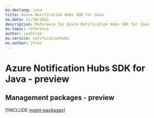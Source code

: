 ```yaml
---
ms.devlang: java
title: Azure Notification Hubs SDK for Java
ms.data: 11/10/2022
description: Reference for Azure Notification Hubs SDK for Java
ms.topic: reference
author: joshfree
ms.service: notificationhubs
ms.author: jfree
---
```

# Azure Notification Hubs SDK for Java - preview

## Management packages - preview
[!INCLUDE [mgmt-packages](notification-hubs-mgmt-index.md)]